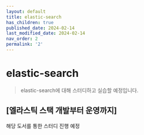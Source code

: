 ```yaml
---
layout: default
title: elastic-search
has_children: true
published_date: 2024-02-14
last_modified_date: 2024-02-14
nav_order: 2
permalink: '2'
---
```

# elastic-search

> elastic-search에 대해 스터디하고 실습할 예정입니다.

## [엘라스틱 스택 개발부터 운영까지]

해당 도서를 통한 스터디 진행 예정